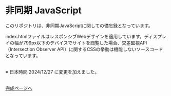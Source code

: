 # 非同期 JavaScript

このリポジトリは、非同期JavaScriptに関しての備忘録となっています。

index.htmlファイルはレスポンシブWebデザインを適用しています。ディスプレイの幅が799px以下のデバイスでサイトを閲覧した場合、交差監視API（Intersection Observer API）に関するCSSの挙動は機能しないソースコードとなっています。
<br><br>

※ 日本時間 2024/12/27 に変更を加えました。
<br><br>

[完成ページへ](https://yscyber.github.io/asynchronous-js/ "https://yscyber.github.io/asynchronous-js/")

